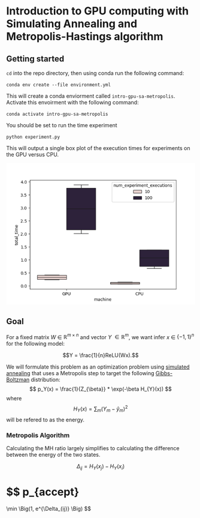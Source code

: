 # Introduction to GPU computing with Simulating Annealing and Metropolis-Hastings algorithm

## Getting started
`cd` into the repo directory, then using conda run the following command:

```{commandline}
conda env create --file environment.yml
```
This will create a conda enviorment called `intro-gpu-sa-metropolis`.
Activate this envoirment with the following command:
```commandline
conda activate intro-gpu-sa-metropolis
```
You should be set to run the time experiment
```commandline
python experiment.py
```
This will output a single box plot of the execution times for experiments on the GPU versus CPU.

![test](plots/benchmarks.png)

## Goal 
For a fixed matrix $W$ $\in$ $\mathbb{R}^{m \times n}$ and vector $Y$ $\in \mathbb{R}^{m}$, we want infer $x$ $\in$ $\{-1,1\}^{n}$ for the following model:

```math
Y = \frac{1}{n}ReLU(Wx).
```

We will formulate this problem as an optimization problem using [simulated annealing](https://en.wikipedia.org/wiki/Simulated_annealing) that uses a Metropolis step to target the following [Gibbs-Boltzman](https://en.wikipedia.org/wiki/Boltzmann_distribution) distribution:
$$
p_Y(x) = \frac{1}{Z_{\beta}} * \exp(-\beta H_{Y}(x))
$$
where 
$$
H_{Y}(x) = \sum_{m}(Y_{m} - \hat{y}_{m})^{2}
$$
will be refered to as the energy.

### Metropolis Algorithm 
Calculating the MH ratio largely simplifies to calculating the difference between the energy of the two states.

$$
\Delta_{ij} = H_{Y}(x_{j}) - H_{Y}(x_{i})
$$

$$
p_{accept}
= 
\min \Big(1, e^{\Delta_{ij}} \Big)
$$